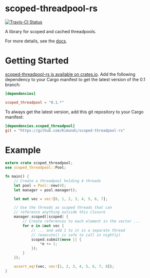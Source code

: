 scoped-threadpool-rs
==============

[![Travis-CI Status](https://travis-ci.org/Kimundi/scoped-threadpool-rs.png?branch=master)](https://travis-ci.org/Kimundi/scoped-threadpool-rs)

A library for scoped and cached threadpools.

For more details, see the [docs](http://kimundi.github.io/scoped-threadpool-rs/scoped_threadpool/index.html).

# Getting Started

[scoped-threadpool-rs is available on crates.io](https://crates.io/crates/scoped_threadpool).
Add the following dependency to your Cargo manifest to get the latest version of the 0.1 branch:
```toml
[dependencies]

scoped_threadpool = "0.1.*"
```

To always get the latest version, add this git repository to your
Cargo manifest:

```toml
[dependencies.scoped_threadpool]
git = "https://github.com/Kimundi/scoped-threadpool-rs"
```
# Example

```rust
extern crate scoped_threadpool;
use scoped_threadpool::Pool;

fn main() {
    // Create a threadpool holding 4 threads
    let pool = Pool::new(4);
    let manager = pool.manager();

    let mut vec = vec![0, 1, 2, 3, 4, 5, 6, 7];

    // Use the threads as scoped threads that can
    // reference anything outside this closure
    manager.scoped(|scoped| {
        // Create references to each element in the vector ...
        for e in &mut vec {
            // ... and add 1 to it in a separate thread
            // (execute() is safe to call in nightly)
            scoped.submit(move || {
                *e += 1;
            });
        }
    });

    assert_eq!(vec, vec![1, 2, 3, 4, 5, 6, 7, 8]);
}
```
